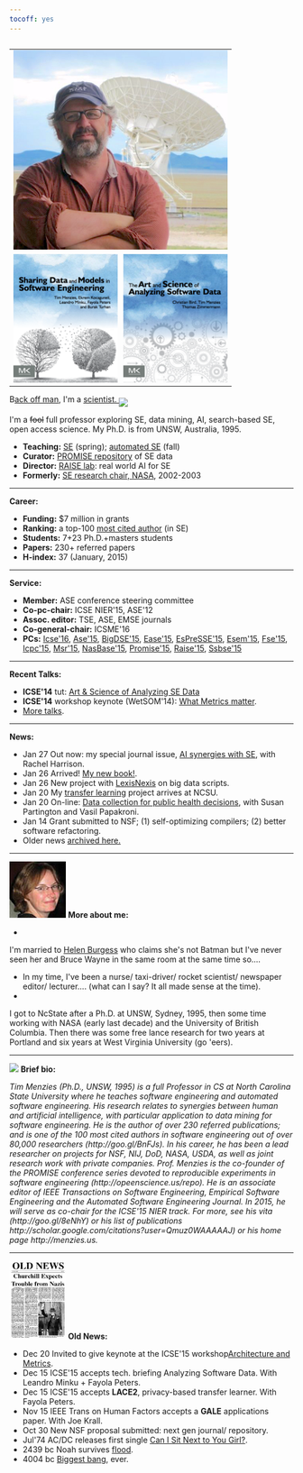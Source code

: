 ```yaml
---
tocoff: yes
---
```


<table align=right width=420>
<tr><td align=right>
<!-- a href="img/timmBig.jpg"><img width=380 id=pad src="img/timm.jpg"></a -->
<a href="img/timmBig.jpg"><img width=380 id=pad src="img/large.png"></a>
</td></tr>
<tr><td align=right>
<a href="http://www.amazon.com/Sharing-Data-Models-Software-Engineering/dp/0124172954"><img
style="width: 185px; margin-right:10px;"
src="img/shareBookCover.png"></a><img  width=185 src="img/asdbookCover.png">

</td></table>

<span class=firstcharacter>B</span>[ack off man](https://www.youtube.com/watch?v=sEbSABWJiJc),
I'm a 
<a href="https://www.youtube.com/watch?v=Nda7w487yU0">scientist. <img border=0
align=middle src="http://www.veryicon.com/icon/32/Movie%20%26%20TV/Futurama%20Vol.%201/Farnsworth.png"></a>


I'm a <strike>fool</strike> full professor
exploring
SE, data mining, AI, 
search-based SE, open access
science. My Ph.D. is from UNSW, Australia, 1995.


+ **Teaching:**  [SE](http://www4.ncsu.edu/~tjmenzie/cs510) (spring); [automated SE](https://github.com/timm/sbse14/wiki) (fall)
+ **Curator:**   [PROMISE repository](http://openscience.us/repo) of SE data
+ **Director:**   [RAISE lab](http://ai4se.net): real world AI for SE
+ **Formerly:** [SE research chair, NASA](http://www.slideshare.net/timmenzies/172529main-ken-andtimsoftwareassuranceresearchatwestvirginia), 2002-2003

_____
**Career:**

+ **Funding:**   $7 million in grants
+ **Ranking:** a top-100 [most cited author](http://goo.gl/BnFJs) (in SE)
+ **Students:**   7+23 Ph.D.+masters students
+ **Papers:**   230+ referred papers
+ **H-index:** 37 (January, 2015)

_____
**Service:**

+ **Member:**   ASE conference steering committee
+ **Co-pc-chair:**   ICSE NIER'15, ASE'12
+ **Assoc. editor:**   TSE, ASE, EMSE journals  
+ **Co-general-chair:**   ICSME'16  
+ **PCs:**
[Icse'16](http://2016.icse.cs.txstate.edu/team/organizing-committee),
[Ase'15](http://ase2015.unl.edu/#tab-committee),
[BigDSE'15](http://sse.uni-due.de/bigdse15),
[Ease'15](http://emse.nju.edu.cn/ease2015),
[EsPreSSE'15](http://paginas.fe.up.pt/~dsd-seaa-2015/seaa2015/call-for-papers-seaa-2015/espresse-special-session/),
[Esem'15](http://eseiw.iscas.ac.cn/eseiw2015/esem/cfp.html),
[Fse'15](http://esec-fse15.dei.polimi.it/committee.html),
[Icpc'15](https://dibt.unimol.it/ICPC15/Home.html),
[Msr'15](http://2015.msrconf.org/),
[NasBase'15](http://nasbase.org/),
[Promise'15](https://easychair.org/conferences/?conf=promise2015),
[Raise'15](http://promisedata.org/raise/2015/index.html),
[Ssbse'15](http://ssbse.org/2015/)



____
**Recent Talks:**

+ **ICSE'14** tut: [Art & Science of Analyzing SE Data](http://www.slideshare.net/timmenzies/the-art-and-science-of-analyzing-software-data)
+ **ICSE'14** workshop keynote (WetSOM'14): [What Metrics matter](http://www.slideshare.net/timmenzies/metrics-matter?related=1).
+ [More talks](http://slideshare.com/timmenzies).




____
**News:**


+ <span class=label1>Jan 27</span> Out now: my
special journal issue, [AI synergies with SE](http://link.springer.com/article/10.1007/s10515-014-0174-y), with Rachel Harrison.
+ <span class=label2>Jan 26</span>
Arrived!  [My  new book!](https://www.facebook.com/photo.php?fbid=10153171037464560&set=a.401243824559.174891.576689559&type=1&theater).
+ <span class=label1>Jan 26</span>
  New project with [LexisNexis](http//www.csc.ncsu.edu/news/1722) on
big data scripts.
+ <span class=label2>Jan 20</span>
My [transfer learning](http://www.csc.ncsu.edu/news/1719)
              project arrives at NCSU.
+ <span class=label1>Jan 20</span>
On-line:
[Data collection for public health decisions](http://www.biomedcentral.com/1471-2458/14/593),
with Susan Partington and Vasil Papakroni.
+ <span class=label2>Jan 14</span> Grant submitted to NSF; (1) self-optimizing compilers; (2) better software refactoring.
+ Older news [archived here.](#oldnews)

____
<img src="img/helen.png" width=100 id=pad> **More about me:**

+ 
I'm married to [Helen Burgess](http://helenburgess.com) who claims she's not Batman but I've never seen her and Bruce Wayne in the same room at the same time so....
+ In my time, I've been a
nurse/ taxi-driver/ rocket scientist/ newspaper
editor/ lecturer....  (what can I say? It all made
sense at the time).
+ 
I got to NcState after a
Ph.D. at UNSW, Sydney, 1995, then some time working with NASA (early last decade)
and the  University of British Columbia. 
Then there was some free lance research for two years at Portland and six years
at West Virginia University (go 'eers).

____
<img width= 100 src="http://ai4se.net/img/timm.png" id=pad> **Brief bio:**



<em>
Tim Menzies (Ph.D., UNSW, 1995) is a full Professor in CS at
North Carolina State University where he teaches software
engineering and automated software engineering. His research
relates to synergies between human and artificial intelligence,
with particular application to data mining for software
engineering.
He is the author of over 230 referred publications; and is one of
the 100 most cited authors in software engineering out of over
80,000 researchers (http://goo.gl/BnFJs).  In his career, he has
been a lead researcher on projects for NSF, NIJ, DoD, NASA, USDA,
as well as joint research work with private companies.
Prof. Menzies is the co-founder of the PROMISE conference series
devoted to reproducible experiments in software engineering
(http://opeenscience.us/repo).  He is an associate editor of IEEE
Transactions on Software Engineering, Empirical Software
Engineering and the Automated Software Engineering Journal. In
2015, he will serve as co-chair for the ICSE'15 NIER track.
For more, see his vita (http://goo.gl/8eNhY) or his list of
publications http://scholar.google.com/citations?user=Qmuz0WAAAAAJ)
or his home page http://menzies.us.
</em>





____
<a name=oldnews></a><img  width=100  src="img/old-news-churchill2.png" id=pad> **Old News:**

+ <span class=label2>Dec 20</span> Invited to give keynote at the ICSE'15 workshop[Architecture and Metrics](http://www.sei.cmu.edu/community/sam2015/speakers/?location=secondary-nav&source=971390).
+ <span class=label1>Dec 15</span>
   ICSE'15 accepts  tech. briefing 
  Analyzing Software
  Data. With Leandro Minku +  Fayola Peters.
+ <span class=label2>Dec 15</span>
  ICSE'15 accepts  **LACE2**, privacy-based transfer learner. With Fayola Peters.
+ <span class=label1>Nov 15</span>
  IEEE Trans on Human Factors accepts
a **GALE** applications  paper. With Joe Krall.
+ <span class=label2>Oct 30</span>
   New NSF proposal submitted: next gen journal/ repository.
+  <span class=label1>Jul'74</span>
   AC/DC releases first single [Can I Sit Next to You Girl?](https://www.youtube.com/watch?v=biaGJ_4rEzE).
+ <span class=label2>2439 bc</span>
   Noah survives [flood](https://www.youtube.com/watch?v=I225Vcs3X0g).
+  <span class=label1>4004 bc</span>
   [Biggest bang](https://www.youtube.com/watch?v=34-1W_9BhoU), ever.

